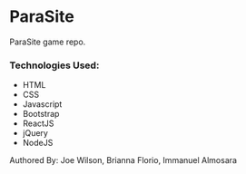 # ParaSite
ParaSite game repo.

### Technologies Used:
- HTML
- CSS
- Javascript
- Bootstrap
- ReactJS
- jQuery
- NodeJS

Authored By: Joe Wilson, Brianna Florio, Immanuel Almosara